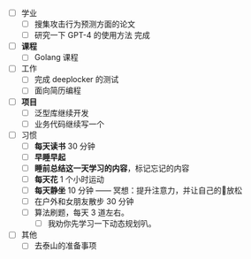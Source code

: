 
- [ ] 学业
	- [ ] 搜集攻击行为预测方面的论文
	- [ ] 研究一下 GPT-4 的使用方法 完成
- [ ] **课程**
	- [ ] Golang 课程
- [ ] 工作
	- [ ] 完成 deeplocker 的测试
	- [ ] 面向简历编程
- [ ] **项目**
	- [ ] 泛型库继续开发
	- [ ] 业务代码继续写一个
- [ ] 习惯
	- [ ] **每天读书** 30 分钟
	- [ ] **早睡早起**
	- [ ] **睡前总结这一天学习的内容**，标记忘记的内容
	- [ ] **每天花** 1 个小时运动
	- [ ] **每天静坐** 10 分钟 —— 冥想：提升注意力，并让自己的🧠放松
	- [ ] 在户外和女朋友散步 30 分钟
	- [ ] 算法刷题，每天 3 道左右。
		- [ ] 我劝你先学习一下动态规划叭。
- [ ] 其他
	- [ ] 去泰山的准备事项
